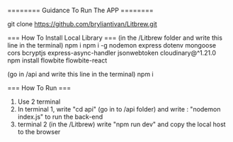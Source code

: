 ======== Guidance To Run The APP ========

git clone https://github.com/bryliantivan/Litbrew.git

=== How To Install Local Library ===
(in the /Litbrew folder and write this line in the terminal)
npm i
npm i -g nodemon express dotenv mongoose cors bcryptjs express-async-handler jsonwebtoken cloudinary@^1.21.0
npm install flowbite flowbite-react

(go in /api and write this line in the terminal)
npm i

=== How To Run ===
1. Use 2 terminal
2. In terminal 1, write "cd api" (go in to /api folder) and write : "nodemon index.js" to run the back-end
4. terminal 2 (in the /Litbrew) write "npm run dev" and copy the local host to the browser
